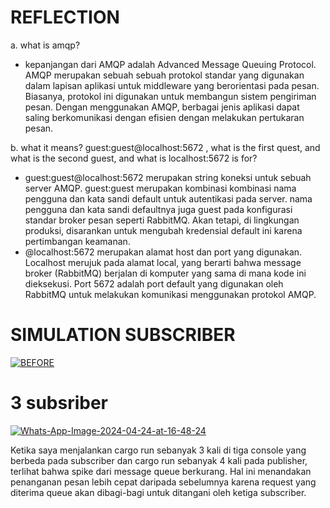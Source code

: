 
# REFLECTION

a. what is amqp?

- kepanjangan dari AMQP adalah Advanced Message Queuing Protocol. AMQP merupakan sebuah sebuah protokol standar yang digunakan dalam lapisan aplikasi untuk middleware yang berorientasi pada pesan.
Biasanya, protokol ini digunakan untuk membangun sistem pengiriman pesan. Dengan menggunakan AMQP, berbagai jenis aplikasi dapat saling berkomunikasi dengan efisien dengan melakukan pertukaran pesan.


b. what it means? guest:guest@localhost:5672 , what is the first quest, and what is
the second guest, and what is localhost:5672 is for?

- guest:guest@localhost:5672 merupakan string koneksi untuk sebuah server AMQP. guest:guest merupakan kombinasi kombinasi nama pengguna dan kata sandi default untuk autentikasi pada server.
  nama pengguna dan kata sandi defaultnya juga guest pada konfigurasi standar broker pesan seperti RabbitMQ. Akan tetapi, di lingkungan produksi, disarankan untuk mengubah kredensial default ini karena pertimbangan keamanan.
- @localhost:5672 merupakan alamat host dan port yang digunakan. Localhost merujuk pada alamat local, yang berarti bahwa message broker (RabbitMQ) berjalan di komputer yang sama di mana kode ini dieksekusi. Port 5672 adalah port default yang digunakan oleh RabbitMQ untuk melakukan komunikasi menggunakan protokol AMQP.

# SIMULATION SUBSCRIBER

<a href="https://ibb.co/bNx34xt"><img src="https://i.ibb.co/MPbhzbd/BEFORE.png" alt="BEFORE" border="0"></a>

# 3 subsriber 
<a href="https://ibb.co/FgyJYC2"><img src="https://i.ibb.co/HnbYP36/Whats-App-Image-2024-04-24-at-16-48-24.jpg" alt="Whats-App-Image-2024-04-24-at-16-48-24" border="0"></a>


Ketika saya menjalankan cargo run sebanyak 3 kali di tiga console yang berbeda pada subscriber dan cargo run sebanyak 4 kali pada publisher, terlihat bahwa spike dari message queue berkurang. Hal ini menandakan penanganan pesan lebih cepat daripada sebelumnya karena request yang diterima queue akan dibagi-bagi untuk ditangani oleh ketiga subscriber.
